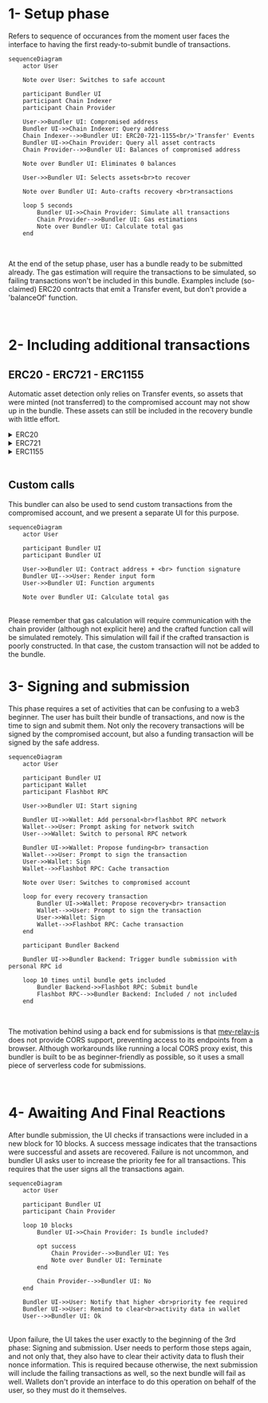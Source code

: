 # 1- Setup phase

Refers to sequence of occurances from the moment user faces the interface to having the first ready-to-submit bundle of transactions.

```mermaid
sequenceDiagram
    actor User

	Note over User: Switches to safe account

    participant Bundler UI
    participant Chain Indexer
	participant Chain Provider

	User->>Bundler UI: Compromised address
	Bundler UI->>Chain Indexer: Query address
	Chain Indexer-->>Bundler UI: ERC20-721-1155<br/>'Transfer' Events
	Bundler UI->>Chain Provider: Query all asset contracts
	Chain Provider-->>Bundler UI: Balances of compromised address

	Note over Bundler UI: Eliminates 0 balances

	User->>Bundler UI: Selects assets<br>to recover

	Note over Bundler UI: Auto-crafts recovery <br>transactions

	loop 5 seconds
		Bundler UI->>Chain Provider: Simulate all transactions
		Chain Provider-->>Bundler UI: Gas estimations
		Note over Bundler UI: Calculate total gas
	end
```

<br>

At the end of the setup phase, user has a bundle ready to be submitted already. The gas estimation will require the transactions to be simulated, so failing transactions won't be included in this bundle. Examples include (so-claimed) ERC20 contracts that emit a Transfer event, but don't provide a 'balanceOf' function.

<br>

# 2- Including additional transactions

## ERC20 - ERC721 - ERC1155

Automatic asset detection only relies on Transfer events, so assets that were minted (not transferred) to the compromised account may not show up in the bundle. These assets can still be included in the recovery bundle with little effort.

<details>
<summary> ERC20 </summary>

```mermaid
sequenceDiagram
    actor User

    participant Bundler UI
	participant ERC20 Contract

	User->>Bundler UI: ERC20 address
	Bundler UI->>ERC20 Contract: Query balance of<br>compromised account
	ERC20 Contract-->>Bundler UI: &nbsp

	opt balance = 0
		Note over Bundler UI: Don't include transaction
	end

	opt balance > 0
		Note over Bundler UI: Craft recovery transaction
	end

	Note over Bundler UI: Calculate total gas

```

</details>

<details>
<summary> ERC721 </summary>

```mermaid
sequenceDiagram
    actor User

    participant Bundler UI
	participant ERC721 Contract

	User->>Bundler UI: ERC721 address + <br>claimed token id
	Bundler UI->>ERC721 Contract: Query ownership of token
	ERC721 Contract-->>Bundler UI: &nbsp

	opt not asset owner
		Note over Bundler UI: Don't include transaction
	end

	opt asset owner
		Note over Bundler UI: Craft recovery transaction
	end

	Note over Bundler UI: Calculate total gas
```

</details>

<details>
<summary> ERC1155 </summary>

```mermaid
sequenceDiagram
    actor User

    participant Bundler UI
	participant ERC1155 Contract

	User->>Bundler UI: ERC1155 address + <br> multiple token ids
	Bundler UI->>ERC1155 Contract: Query balances
	ERC1155 Contract-->>Bundler UI: &nbsp

	loop per tokenId
		opt balance = 0
			Note over Bundler UI: Don't include transaction
		end

		opt balance > 0
			Note over Bundler UI: Craft recovery transaction
		end
	end

	Note over Bundler UI: Calculate total gas

```

</details>

<br>

## Custom calls

This bundler can also be used to send custom transactions from the compromised account, and we present a separate UI for this purpose.

```mermaid
sequenceDiagram
    actor User

    participant Bundler UI
	participant Bundler UI

	User->>Bundler UI: Contract address + <br> function signature
	Bundler UI-->>User: Render input form
	User->>Bundler UI: Function arguments

	Note over Bundler UI: Calculate total gas

```

<br>
Please remember that gas calculation will require communication with the chain provider (although not explicit here) and the crafted function call will be simulated remotely. This simulation will fail if the crafted transaction is poorly constructed. In that case, the custom transaction will not be added to the bundle.

<br>

# 3- Signing and submission

This phase requires a set of activities that can be confusing to a web3 beginner. The user has built their bundle of transactions, and now is the time to sign and submit them. Not only the recovery transactions will be signed by the compromised account, but also a funding transaction will be signed by the safe address.

```mermaid
sequenceDiagram
    actor User

    participant Bundler UI
	participant Wallet
	participant Flashbot RPC

	User->>Bundler UI: Start signing

	Bundler UI->>Wallet: Add personal<br>flashbot RPC network
	Wallet-->>User: Prompt asking for network switch
	User-->>Wallet: Switch to personal RPC network

	Bundler UI->>Wallet: Propose funding<br> transaction
	Wallet-->>User: Prompt to sign the transaction
	User->>Wallet: Sign
	Wallet-->>Flashbot RPC: Cache transaction

	Note over User: Switches to compromised account

	loop for every recovery transaction
		Bundler UI->>Wallet: Propose recovery<br> transaction
		Wallet-->>User: Prompt to sign the transaction
		User->>Wallet: Sign
		Wallet-->>Flashbot RPC: Cache transaction
    end

	participant Bundler Backend

	Bundler UI->>Bundler Backend: Trigger bundle submission with personal RPC id

	loop 10 times until bundle gets included
		Bundler Backend->>Flashbot RPC: Submit bundle
		Flashbot RPC-->>Bundler Backend: Included / not included
	end

```

<br>

The motivation behind using a back end for submissions is that [mev-relay-js](https://github.com/flashbots/mev-relay-js) does not provide CORS support, preventing access to its endpoints from a browser. Although workarounds like running a local CORS proxy exist, this bundler is built to be as beginner-friendly as possible, so it uses a small piece of serverless code for submissions.

<br>

# 4- Awaiting And Final Reactions

After bundle submission, the UI checks if transactions were included in a new block for 10 blocks. A success message indicates that the transactions were successful and assets are recovered. Failure is not uncommon, and bundler UI asks user to increase the priority fee for all transactions. This requires that the user signs all the transactions again.

```mermaid
sequenceDiagram
    actor User

    participant Bundler UI
	participant Chain Provider

	loop 10 blocks
		Bundler UI->>Chain Provider: Is bundle included?

		opt success
			Chain Provider-->>Bundler UI: Yes
			Note over Bundler UI: Terminate
		end

		Chain Provider-->>Bundler UI: No
	end

	Bundler UI->>User: Notify that higher <br>priority fee required
	Bundler UI->>User: Remind to clear<br>activity data in wallet
	User-->>Bundler UI: Ok
```

<br>
Upon failure, the UI takes the user exactly to the beginning of the 3rd phase: Signing and submission. User needs to perform those steps again, and not only that, they also have to clear their activity data to flush their nonce information. This is required because otherwise, the next submission will include the failing transactions as well, so the next bundle will fail as well. Wallets don't provide an interface to do this operation on behalf of the user, so they must do it themselves.
